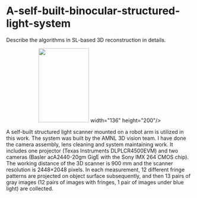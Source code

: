 # A-self-built-binocular-structured-light-system
Describe the algorithms in SL-based 3D reconstruction in details.
<div align=center>
<img src = https://user-images.githubusercontent.com/32419924/163164854-973fe81f-3bdd-4044-ac7f-45e2599ee6c6.png width="136" height="200"> width="136" height="200"/>
</div>

A self-built structured light scanner mounted on a robot arm is utilized in this work. The system was built by the AMNL 3D vision team. I have done the camera assembly, lens cleaning and system maintaining work. It includes one projector (Texas Instruments DLPLCR4500EVM) and two cameras (Basler acA2440-20gm GigE with the Sony IMX 264 CMOS chip). The working distance of the 3D scanner is 900 mm and the scanner resolution is 2448×2048 pixels. In each measurement, 12 different fringe patterns are projected on object surface subsequently, and then 13 pairs of gray images (12 pairs of images with fringes, 1 pair of images under blue light) are collected.
